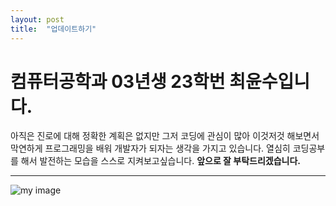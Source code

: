 ```yaml
---
layout: post
title:  "업데이트하기"
---
```


# 컴퓨터공학과 03년생 23학번 최윤수입니다. 

아직은 진로에 대해 정확한 계획은 없지만 그저 코딩에 관심이 많아
이것저것 해보면서 막연하게 프로그래밍을 배워 개발자가 되자는 생각을 가지고 있습니다.
열심히 코딩공부를 해서 발전하는 모습을 스스로 지켜보고싶습니다. **앞으로 잘 부탁드리겠습니다.**
___

![my image](https://photos.google.com/photo/AF1QipP1MsyUh1xg6OXRhBbU_-ANjRRmZ2I1zJ4V3E94)
